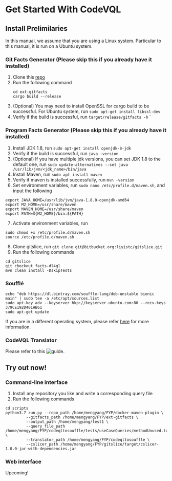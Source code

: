 # Get Started With CodeVQL
## Install Prelimilaries
In this manual, we assume that you are using a Linux system. Particular to this manual, it is run on a Ubuntu system.

### Git Facts Generator (Please skip this if you already have it installed)
1. Clone this [repo](https://github.com/uxhg/ext-gitfacts)
2. Run the following command
    ```
    cd ext-gitfacts
    cargo build --release
    ```
3. (Optional) You may need to install OpenSSL for cargo build to be successful. For Ubuntu system, run `sudo apt-get install libssl-dev`
4. Verify if the build is successful, run `target/release/gitfacts -h`
`
### Program Facts Generator (Please skip this if you already have it installed)
1. Install JDK 1.8, run `sudo apt-get install openjdk-8-jdk`
2. Verify if the build is successful, run `java -version`
3. (Optional) If you have multiple jdk versions, you can set JDK 1.8 to the default one, run `sudo update-alternatives --set java /usr/lib/jvm/<jdk_name>/bin/java`
4. Install Maven, run `sudo apt install maven`
5. Verify if maven is installed successfully, run `mvn -version` 
6. Set environment variables, run `sudo nano /etc/profile.d/maven.sh`, and input the following
```
export JAVA_HOME=/usr/lib/jvm/java-1.8.0-openjdk-amd64
export M2_HOME=/usr/share/maven
export MAVEN_HOME=/usr/share/maven
export PATH=${M2_HOME}/bin:${PATH}
```
7. Activate environment variables, run 
```
sudo chmod +x /etc/profile.d/maven.sh
source /etc/profile.d/maven.sh
```
8. Clone gitslice, run `git clone git@bitbucket.org:liyistc/gitslice.git`
9. Run the following commands
```
cd gitslice
git checkout facts-dl4ql
mvn clean install -DskipTests
```
### Soufflé
```
echo "deb https://dl.bintray.com/souffle-lang/deb-unstable bionic main" | sudo tee -a /etc/apt/sources.list
sudo apt-key adv --keyserver hkp://keyserver.ubuntu.com:80 --recv-keys 379CE192D401AB61
sudo apt-get update
```
If you are in a different operating system, please refer [here](https://souffle-lang.github.io/install) for more information.

### CodeVQL Translator
Please refer to this ![guide](https://github.com/LiMengyang990726/codeqltosouffle/tree/master/translator#translator-installation).
## Try out now!
### Command-line interface
1. Install any repository you like and write a corresponding query file
2. Run the following commands
```
cd scripts
python3.7 run.py --repo_path /home/mengyang/FYP/docker-maven-plugin \
         --gitfacts_path /home/mengyang/FYP/ext-gitfacts \
         --output_path /home/mengyang/test1 \
         --query_file_path /home/mengyang/FYP/codeqltosouffle/tests/useCaseQueries/methodUnused.txt \
         --translator_path /home/mengyang/FYP/codeqltosouffle \
         --cslicer_path /home/mengyang/FYP/gitslice/target/cslicer-1.0.0-jar-with-dependencies.jar
```
### Web interface
Upcoming!
